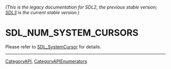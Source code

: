 ###### (This is the legacy documentation for SDL2, the previous stable version; [SDL3](https://wiki.libsdl.org/SDL3/) is the current stable version.)
# SDL_NUM_SYSTEM_CURSORS

Please refer to [SDL_SystemCursor](SDL_SystemCursor) for details.

----
[CategoryAPI](CategoryAPI), [CategoryAPIEnumerators](CategoryAPIEnumerators)

